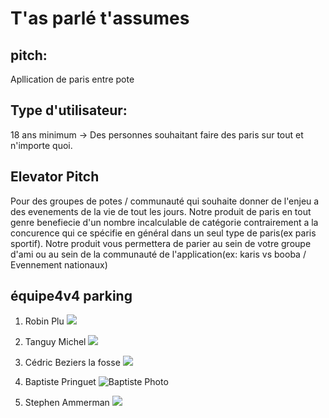 # T'as parlé t'assumes

## pitch:

Apllication de paris entre pote 



## Type d'utilisateur:

18 ans minimum 
-> Des personnes souhaitant faire des paris sur tout et n'importe quoi.

## Elevator Pitch

Pour des groupes de potes / communauté qui souhaite donner de l'enjeu a des evenements de la vie de tout les jours. Notre produit de paris  en tout genre benefiecie d'un nombre incalculable de catégorie contrairement a la concurence qui ce spécifie en général dans un seul type de paris(ex paris sportif). Notre produit vous permettera de parier au sein de votre groupe d'ami ou au sein de la communauté de l'application(ex: karis vs booba / Evennement nationaux)

## équipe4v4 parking

1. Robin Plu ![](https://scontent-cdt1-1.xx.fbcdn.net/v/t1.0-1/p160x160/39040868_1861203097259454_2259088953007144960_n.jpg?_nc_cat=104&_nc_ht=scontent-cdt1-1.xx&oh=a0671e9c19191eceacb238a594b10daf&oe=5D3E2E29)

2. Tanguy Michel ![](https://scontent-cdt1-1.xx.fbcdn.net/v/t1.0-1/p160x160/51975467_2049870681756958_8531330957246988288_n.jpg?_nc_cat=109&_nc_ht=scontent-cdt1-1.xx&oh=9fd319ef8abe047561fc907f5b450a9c&oe=5D46ED36)

3. Cédric Beziers la fosse ![](https://scontent-cdt1-1.xx.fbcdn.net/v/t1.0-1/p160x160/43580101_2324279130933904_6536566918839533568_n.jpg?_nc_cat=111&_nc_ht=scontent-cdt1-1.xx&oh=13626662fa8af1d8c9e651c6083cc45f&oe=5D3FA513)

4. Baptiste Pringuet ![Baptiste Photo](https://scontent-cdt1-1.xx.fbcdn.net/v/t1.0-1/p160x160/49666996_2426305540744085_6971033887673679872_n.jpg?_nc_cat=101&_nc_ht=scontent-cdt1-1.xx&oh=fa3b1e7a197dc904e7e5ba022f442686&oe=5D3519BA "Baptiste Photo")

5. Stephen Ammerman ![](https://scontent-cdt1-1.xx.fbcdn.net/v/t1.0-1/c15.0.160.160a/p160x160/20620910_1656894491021429_1167551096846824238_n.jpg?_nc_cat=106&_nc_ht=scontent-cdt1-1.xx&oh=8271357cc51a1835d6f3df4431c8c660&oe=5D43BAD5)
